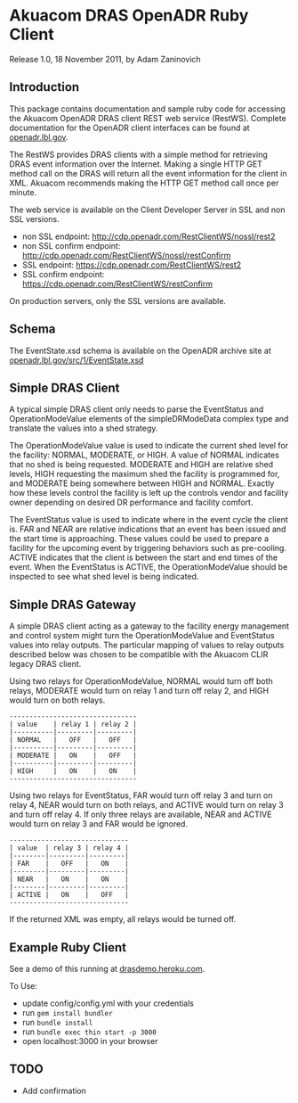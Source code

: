 Akuacom DRAS OpenADR Ruby Client
================================
Release 1.0, 18 November 2011, by Adam Zaninovich
 
Introduction
------------
This package contains documentation and sample ruby code for accessing the Akuacom OpenADR DRAS client REST web service (RestWS). Complete documentation for the OpenADR client interfaces can be found at [openadr.lbl.gov](http://openadr.lbl.gov/).
 
The RestWS provides DRAS clients with a simple method for retrieving DRAS event information over the Internet. Making a single HTTP GET method call on the DRAS will return all the event information for the client in XML. Akuacom recommends making the HTTP GET method call once per minute.
 
The web service is available on the Client Developer Server in SSL and non SSL versions.

* non SSL endpoint: http://cdp.openadr.com/RestClientWS/nossl/rest2
* non SSL confirm endpoint: http://cdp.openadr.com/RestClientWS/nossl/restConfirm
* SSL endpoint: https://cdp.openadr.com/RestClientWS/rest2
* SSL confirm endpoint: https://cdp.openadr.com/RestClientWS/restConfirm
 
On production servers, only the SSL versions are available.

Schema
------
The EventState.xsd schema is available on the OpenADR archive site at [openadr.lbl.gov/src/1/EventState.xsd](http://openadr.lbl.gov/src/1/EventState.xsd)

Simple DRAS Client
------------------
A typical simple DRAS client only needs to parse the EventStatus and OperationModeValue elements of the simpleDRModeData complex type and translate the values into a shed strategy.
 
The OperationModeValue value is used to indicate the current shed level for the facility: NORMAL, MODERATE, or HIGH. A value of NORMAL indicates that no shed is being requested. MODERATE and HIGH are relative shed levels, HIGH requesting the maximum shed the facility is programmed for, and MODERATE being somewhere between HIGH and NORMAL. Exactly how these levels control the facility is left up the controls vendor and facility owner depending on desired DR performance and facility comfort.
 
The EventStatus value is used to indicate where in the event cycle the client is. FAR and NEAR are relative indications that an event has been issued and the start time is approaching. These values could be used to prepare a facility for the upcoming event by triggering behaviors such as pre-cooling. ACTIVE indicates that the client is between the start and end times of the event. When the EventStatus is ACTIVE, the OperationModeValue should be inspected to see what shed level is being indicated.

Simple DRAS Gateway
------------------- 
A simple DRAS client acting as a gateway to the facility energy management and control system might turn the OperationModeValue and EventStatus values into relay outputs. The particular mapping of values to relay outputs described below was chosen to be compatible with the Akuacom CLIR legacy DRAS client.
 
Using two relays for OperationModeValue, NORMAL would turn off both relays, MODERATE would turn on relay 1 and turn off relay 2, and HIGH would turn on both relays.
 
    --------------------------------
    | value    | relay 1 | relay 2 |
    |----------|---------|---------|
    | NORMAL   |   OFF   |   OFF   |
    |----------|---------|---------|
    | MODERATE |   ON    |   OFF   |
    |----------|---------|---------|
    | HIGH     |   ON    |   ON    |
    --------------------------------
 
Using two relays for EventStatus, FAR would turn off relay 3 and turn on relay 4, NEAR would turn on both relays, and ACTIVE would turn on relay 3 and turn off relay 4. If only three relays are available, NEAR and ACTIVE would turn on relay 3 and FAR would be ignored.
 
    ------------------------------
    | value  | relay 3 | relay 4 |
    |--------|---------|---------|
    | FAR    |   OFF   |   ON    |
    |--------|---------|---------|
    | NEAR   |   ON    |   ON    |
    |--------|---------|---------|
    | ACTIVE |   ON    |   OFF   |
    ------------------------------
 
If the returned XML was empty, all relays would be turned off.

Example Ruby Client
-------------------
See a demo of this running at [drasdemo.heroku.com](http://drasdemo.heroku.com/).

To Use:

* update config/config.yml with your credentials
* run `gem install bundler`
* run `bundle install`
* run `bundle exec thin start -p 3000`
* open localhost:3000 in your browser

TODO
----

* Add confirmation